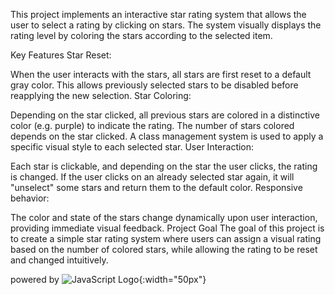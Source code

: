 This project implements an interactive star rating system that allows the user to select a rating by clicking on stars. The system visually displays the rating level by coloring the stars according to the selected item.

Key Features
Star Reset:

When the user interacts with the stars, all stars are first reset to a default gray color. This allows previously selected stars to be disabled before reapplying the new selection.
Star Coloring:

Depending on the star clicked, all previous stars are colored in a distinctive color (e.g. purple) to indicate the rating. The number of stars colored depends on the star clicked.
A class management system is used to apply a specific visual style to each selected star.
User Interaction:

Each star is clickable, and depending on the star the user clicks, the rating is changed. If the user clicks on an already selected star again, it will "unselect" some stars and return them to the default color.
Responsive behavior:

The color and state of the stars change dynamically upon user interaction, providing immediate visual feedback.
Project Goal
The goal of this project is to create a simple star rating system where users can assign a visual rating based on the number of colored stars, while allowing the rating to be reset and changed intuitively.

powered by ![JavaScript Logo](https://upload.wikimedia.org/wikipedia/commons/6/6a/JavaScript-logo.png){:width="50px"}